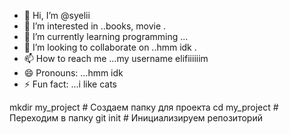 - 👋 Hi, I’m @syelii
- 👀 I’m interested in ..books, movie .
- 🌱 I’m currently learning programming ...
- 💞️ I’m looking to collaborate on ..hmm idk .
- 📫 How to reach me ...my username elifiiiiiim
- 😄 Pronouns: ...hmm idk 
- ⚡ Fun fact: ...i like cats 

<!---
syelii/syelii is a ✨ special ✨ repository because its `README.md` (this file) appears on your GitHub profile.
You can click the Preview link to take a look at your changes.
--->
mkdir my_project      # Создаем папку для проекта
cd my_project         # Переходим в папку
git init              # Инициализируем репозиторий
